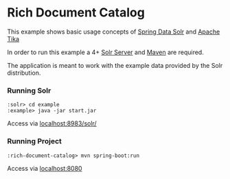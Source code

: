 Rich Document Catalog
=========================

This example shows basic usage concepts of [Spring Data Solr](http://projects.spring.io/spring-data-solr) and [Apache Tika](http://tika.apache.org/)

In order to run this example a 4+ [Solr Server](http://lucene.apache.org/solr/downloads.html) and [Maven](http://maven.apache.org/download.cgi) are required.

The application is meant to work with the example data provided by the Solr distribution.

### Running Solr
```emacs
:solr> cd example
:example> java -jar start.jar
```

Access via [localhost:8983/solr/](http://localhost:8983/solr/#/collection1)

### Running Project
```emacs
:rich-document-catalog> mvn spring-boot:run
```

Access via [localhost:8080](http://localhost:8080)
